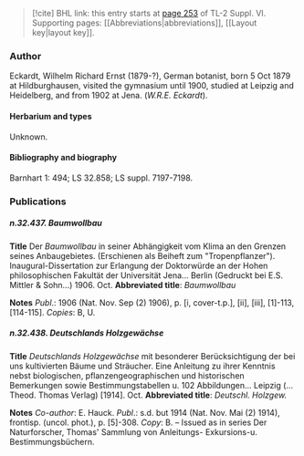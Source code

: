 > [!cite] BHL link: this entry starts at [page 253](https://www.biodiversitylibrary.org/item/103835#page/263/mode/1up) of TL-2 Suppl. VI.
> Supporting pages: [[Abbreviations|abbreviations]], [[Layout key|layout key]].

### Author

Eckardt, Wilhelm Richard Ernst (1879-?), German botanist, born 5 Oct 1879 at Hildburghausen, visited the gymnasium until 1900, studied at Leipzig and Heidelberg, and from 1902 at Jena. (*W.R.E. Eckardt*).

#### Herbarium and types

Unknown.

#### Bibliography and biography

Barnhart 1: 494; LS 32.858; LS suppl. 7197-7198.

### Publications

##### n.32.437. Baumwollbau

**Title**
Der *Baumwollbau* in seiner Abhängigkeit vom Klima an den Grenzen seines Anbaugebietes. (Erschienen als Beiheft zum "Tropenpflanzer"). Inaugural-Dissertation zur Erlangung der Doktorwürde an der Hohen philosophischen Fakultät der Universität Jena... Berlin (Gedruckt bei E.S. Mittler & Sohn...) 1906. Oct.
**Abbreviated title**: *Baumwollbau*

**Notes**
*Publ*.: 1906 (Nat. Nov. Sep (2) 1906), p. \[i, cover-t.p.\], \[ii\], \[iii\], \[1\]-113, \[114-115\]. *Copies*: B, U.

##### n.32.438. Deutschlands Holzgewächse

**Title**
*Deutschlands Holzgewächse* mit besonderer Berücksichtigung der bei uns kultivierten Bäume und Sträucher. Eine Anleitung zu ihrer Kenntnis nebst biologischen, pflanzengeographischen und historischen Bemerkungen sowie Bestimmungstabellen u. 102 Abbildungen... Leipzig (... Theod. Thomas Verlag) \[1914\]. Oct.
**Abbreviated title**: *Deutschl. Holzgew.*

**Notes**
*Co-author*: E. Hauck.
*Publ*.: s.d. but 1914 (Nat. Nov. Mai (2) 1914), frontisp. (uncol. phot.), p. \[5\]-308. *Copy*: B. – Issued as in series Der Naturforscher, Thomas' Sammlung von Anleitungs- Exkursions-u. Bestimmungsbüchern.


